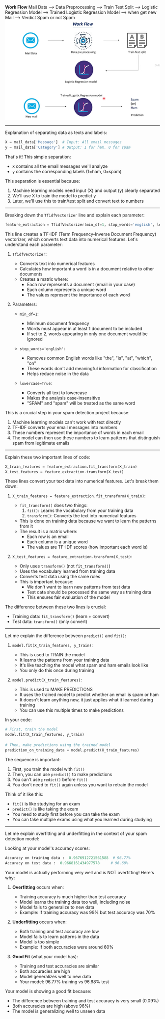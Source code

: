 **Work Flow**
Mail Data --> Data Preprocessing --> Train Test Split --> Logistic Regression Model --> Trained Logistic Regression Model --> when get new Mail --> Verdict Spam or not Spam
![alt text](image.png)

------------------------------------------------------------

Explanation of separating data as texts and labels:

```python
X = mail_data['Message']  # Input: All email messages
y = mail_data['Category'] # Output: 1 for ham, 0 for spam
```

That's it! This simple separation:
- `X` contains all the email messages we'll analyze
- `y` contains the corresponding labels (1=ham, 0=spam)

This separation is essential because:
1. Machine learning models need input (X) and output (y) clearly separated
2. We'll use X to train the model to predict y
3. Later, we'll use this to train/test split and convert text to numbers

-------------------------------------------------------------

Breaking down the `TfidfVectorizer` line and explain each parameter:

```python
feature_extraction = TfidfVectorizer(min_df=1, stop_words='english', lowercase=True)
```

This line creates a TF-IDF (Term Frequency-Inverse Document Frequency) vectorizer, which converts text data into numerical features. Let's understand each parameter:

1. `TfidfVectorizer`: 
   - Converts text into numerical features
   - Calculates how important a word is in a document relative to other documents
   - Creates a matrix where:
     - Each row represents a document (email in your case)
     - Each column represents a unique word
     - The values represent the importance of each word

2. Parameters:
   - `min_df=1`: 
     - Minimum document frequency
     - Words must appear in at least 1 document to be included
     - If set to 2, words appearing in only one document would be ignored
   
   - `stop_words='english'`:
     - Removes common English words like "the", "is", "at", "which", "on"
     - These words don't add meaningful information for classification
     - Helps reduce noise in the data
   
   - `lowercase=True`:
     - Converts all text to lowercase
     - Makes the analysis case-insensitive
     - "SPAM" and "spam" will be treated as the same word

This is a crucial step in your spam detection project because:
1. Machine learning models can't work with text directly
2. TF-IDF converts your email messages into numbers
3. These numbers represent the importance of words in each email
4. The model can then use these numbers to learn patterns that distinguish spam from legitimate emails


--------------------------------------------------------------

Explain these two important lines of code:

```python
X_train_features = feature_extraction.fit_transform(X_train)
X_test_features = feature_extraction.transform(X_test)
```

These lines convert your text data into numerical features. Let's break them down:

1. `X_train_features = feature_extraction.fit_transform(X_train)`:
   - `fit_transform()` does two things:
     1. `fit()`: Learns the vocabulary from your training data
     2. `transform()`: Converts the text into numerical features
   - This is done on training data because we want to learn the patterns from it
   - The result is a matrix where:
     - Each row is an email
     - Each column is a unique word
     - The values are TF-IDF scores (how important each word is)

2. `X_test_features = feature_extraction.transform(X_test)`:
   - Only uses `transform()` (not `fit_transform()`)
   - Uses the vocabulary learned from training data
   - Converts test data using the same rules
   - This is important because:
     - We don't want to learn new patterns from test data
     - Test data should be processed the same way as training data
     - This ensures fair evaluation of the model

The difference between these two lines is crucial:
- Training data: `fit_transform()` (learn + convert)
- Test data: `transform()` (only convert)



--------------------------------------------------


Let me explain the difference between `predict()` and `fit()`:

1. `model.fit(X_train_features, y_train)`:
   - This is used to TRAIN the model
   - It learns the patterns from your training data
   - It's like teaching the model what spam and ham emails look like
   - You only do this once during training

2. `model.predict(X_train_features)`:
   - This is used to MAKE PREDICTIONS
   - It uses the trained model to predict whether an email is spam or ham
   - It doesn't learn anything new, it just applies what it learned during training
   - You can use this multiple times to make predictions

In your code:
```python
# First, train the model
model.fit(X_train_features, y_train)

# Then, make predictions using the trained model
prediction_on_training_data = model.predict(X_train_features)
```

The sequence is important:
1. First, you train the model with `fit()`
2. Then, you can use `predict()` to make predictions
3. You can't use `predict()` before `fit()`
4. You don't need to `fit()` again unless you want to retrain the model

Think of it like this:
- `fit()` is like studying for an exam
- `predict()` is like taking the exam
- You need to study first before you can take the exam
- You can take multiple exams using what you learned during studying


----------------------------------------------------------


Let me explain overfitting and underfitting in the context of your spam detection model:

Looking at your model's accuracy scores:
```python
Accuracy on training data :  0.9676912721561588  # 96.77%
Accuracy on test data :  0.9668161434977578     # 96.68%
```

Your model is actually performing very well and is NOT overfitting! Here's why:

1. **Overfitting** occurs when:
   - Training accuracy is much higher than test accuracy
   - Model learns the training data too well, including noise
   - Model fails to generalize to new data
   - Example: If training accuracy was 99% but test accuracy was 70%

2. **Underfitting** occurs when:
   - Both training and test accuracy are low
   - Model fails to learn patterns in the data
   - Model is too simple
   - Example: If both accuracies were around 60%

3. **Good Fit** (what your model has):
   - Training and test accuracies are similar
   - Both accuracies are high
   - Model generalizes well to new data
   - Your model: 96.77% training vs 96.68% test

Your model is showing a good fit because:
- The difference between training and test accuracy is very small (0.09%)
- Both accuracies are high (above 96%)
- The model is generalizing well to unseen data




